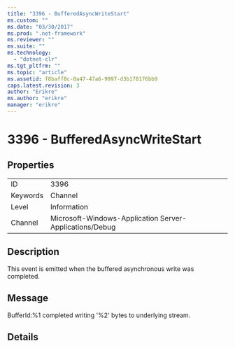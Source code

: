 ```yaml
---
title: "3396 - BufferedAsyncWriteStart"
ms.custom: ""
ms.date: "03/30/2017"
ms.prod: ".net-framework"
ms.reviewer: ""
ms.suite: ""
ms.technology: 
  - "dotnet-clr"
ms.tgt_pltfrm: ""
ms.topic: "article"
ms.assetid: f8baff8c-0a47-47a6-9997-d3b178176bb9
caps.latest.revision: 3
author: "Erikre"
ms.author: "erikre"
manager: "erikre"
---
```

# 3396 - BufferedAsyncWriteStart
## Properties  
  
|||  
|-|-|  
|ID|3396|  
|Keywords|Channel|  
|Level|Information|  
|Channel|Microsoft-Windows-Application Server-Applications/Debug|  
  
## Description  
 This event is emitted when the buffered asynchronous write was completed.  
  
## Message  
 BufferId:%1 completed writing '%2' bytes to underlying stream.  
  
## Details
